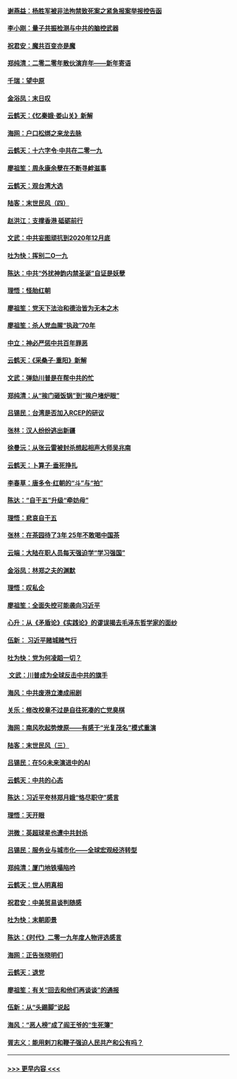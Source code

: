 #### [谢燕益：杨胜军被非法拘禁致死案之紧急报案举报控告函](../pages/nsc993/n11756134.md?t=01010255) 
#### [李小刚：量子共振检测与中共的脑控武器](../pages/nsc993/n11754518.md?t=01010255) 
#### [祝君安：魔共百变亦是魔](../pages/nsc993/n11754469.md?t=01010255) 
#### [郑纯清：二零二零年散伙演弃年——新年寄语](../pages/nsc993/n11754195.md?t=01010255) 
#### [千瑞：望中原](../pages/nsc993/n11754159.md?t=01010255) 
#### [金浴凤：末日叹](../pages/nsc993/n11752359.md?t=01010255) 
#### [云鹤天：《忆秦娥‧娄山关》新解](../pages/nsc993/n11752348.md?t=01010255) 
#### [海网：户口松绑之来龙去脉](../pages/nsc993/n11752328.md?t=01010255) 
#### [云鹤天：十六字令‧中共在二零一九](../pages/nsc993/n11752305.md?t=01010255) 
#### [廖祖笙：周永康余孽在不断寻衅滋事](../pages/nsc993/n11751013.md?t=01010255) 
#### [云鹤天：观台湾大选](../pages/nsc993/n11751007.md?t=01010255) 
#### [陆客：末世民风（四）](../pages/nsc993/n11749203.md?t=01010255) 
#### [赵洪江：支撑香港 砥砺前行](../pages/nsc993/n11748482.md?t=01010255) 
#### [文武：中共妄图顽抗到2020年12月底](../pages/nsc993/n11748446.md?t=01010255) 
#### [吐为快：挥别二O一九](../pages/nsc993/n11748411.md?t=01010255) 
#### [陈达：中共“外扰神韵内禁圣诞”自证是妖孽](../pages/nsc993/n11748226.md?t=01010255) 
#### [理悟：怪胎红朝](../pages/nsc993/n11748206.md?t=01010255) 
#### [廖祖笙：党天下法治和德治皆为无本之木](../pages/nsc993/n11748135.md?t=01010255) 
#### [廖祖笙：杀人党血腥“执政”70年](../pages/nsc993/n11745144.md?t=01010255) 
#### [中立：神必严惩中共百年罪恶](../pages/nsc993/n11744970.md?t=01010255) 
#### [云鹤天：《采桑子‧重阳》新解](../pages/nsc993/n11744948.md?t=01010255) 
#### [文武：弹劾川普是在帮中共的忙](../pages/nsc993/n11744758.md?t=01010255) 
#### [郑纯清：从“挨门砸饭锅”到“挨户堵炉眼”](../pages/nsc993/n11744745.md?t=01010255) 
#### [吕锡民：台湾是否加入RCEP的研议](../pages/nsc993/n11744701.md?t=01010255) 
#### [张林：汉人纷纷逃出新疆](../pages/nsc993/n11743530.md?t=01010255) 
#### [徐曼沅：从张云雷被封杀想起相声大师吴兆南](../pages/nsc993/n11741816.md?t=01010255) 
#### [云鹤天：卜算子‧垂死挣扎](../pages/nsc993/n11739956.md?t=01010255) 
#### [李春草：唐多令‧红朝的“斗”与“拍”](../pages/nsc993/n11739830.md?t=01010255) 
#### [陈达：“自干五”升级“牵妨母”](../pages/nsc993/n11739724.md?t=01010255) 
#### [理悟：悲哀自干五](../pages/nsc993/n11739547.md?t=01010255) 
#### [张林：在茶园待了3年 25年不敢喝中国茶](../pages/nsc993/n11739240.md?t=01010255) 
#### [云端：大陆在职人员每天强迫学“学习强国”](../pages/nsc993/n11738735.md?t=01010255) 
#### [金浴凤：林郑之夫的渊默](../pages/nsc993/n11737735.md?t=01010255) 
#### [理悟：叹私企](../pages/nsc993/n11737715.md?t=01010255) 
#### [廖祖笙：全面失控可能袭向习近平](../pages/nsc993/n11737704.md?t=01010255) 
#### [心升：从《矛盾论》《实践论》的谬误揭去毛泽东哲学家的面纱](../pages/nsc993/n11736962.md?t=01010255) 
#### [伍新： 习近平赌城赌气行](../pages/nsc993/n11736929.md?t=01010255) 
#### [吐为快：党为何凌蹈一切？](../pages/nsc993/n11736915.md?t=01010255) 
#### [ 文武：川普成为全球反击中共的旗手](../pages/nsc993/n11736882.md?t=01010255) 
#### [海风：中共废港立澳成闹剧](../pages/nsc993/n11735857.md?t=01010255) 
#### [关乐：修改校章不过是自往死凑的亡党臭棋](../pages/nsc993/n11735097.md?t=01010255) 
#### [海网：南风吹起势燎原——有感于“光复茂名”模式重演](../pages/nsc993/n11732308.md?t=01010255) 
#### [陆客：末世民风（三）](../pages/nsc993/n11732211.md?t=01010255) 
#### [吕锡民：在5G未来演进中的AI](../pages/nsc993/n11730010.md?t=01010255) 
#### [云鹤天：中共的心态](../pages/nsc993/n11729906.md?t=01010255) 
#### [陈达：习近平夸林郑月娥“恪尽职守”感言](../pages/nsc993/n11729881.md?t=01010255) 
#### [理悟：天开眼](../pages/nsc993/n11729699.md?t=01010255) 
#### [洪微：英超球星也遭中共封杀](../pages/nsc993/n11727243.md?t=01010255) 
#### [吕锡民：服务业与城市化——全球宏观经济转型](../pages/nsc993/n11725845.md?t=01010255) 
#### [郑纯清：厦门地铁塌陷吟](../pages/nsc993/n11725813.md?t=01010255) 
#### [云鹤天：世人明真相](../pages/nsc993/n11725621.md?t=01010255) 
#### [祝君安：中美贸易谈判随感](../pages/nsc993/n11725609.md?t=01010255) 
#### [吐为快：末朝即景](../pages/nsc993/n11723365.md?t=01010255) 
#### [陈达：《时代》二零一九年度人物评选感言](../pages/nsc993/n11723337.md?t=01010255) 
#### [海网：正告张晓明们](../pages/nsc993/n11723228.md?t=01010255) 
#### [云鹤天：退党](../pages/nsc993/n11723056.md?t=01010255) 
#### [廖祖笙：有关“回去和他们再谈谈”的通报](../pages/nsc993/n11722442.md?t=01010255) 
#### [伍新：从“头踢脚”说起](../pages/nsc993/n11722429.md?t=01010255) 
#### [海风：“恶人榜”成了阎王爷的“生死簿”](../pages/nsc993/n11722272.md?t=01010255) 
#### [胥志义：能用剌刀和鞭子强迫人民共产和公有吗？](../pages/nsc993/n11720569.md?t=01010255) 

----
#### [ >>> 更早内容 <<< ](../indexes/nsc993-earlier.md)
